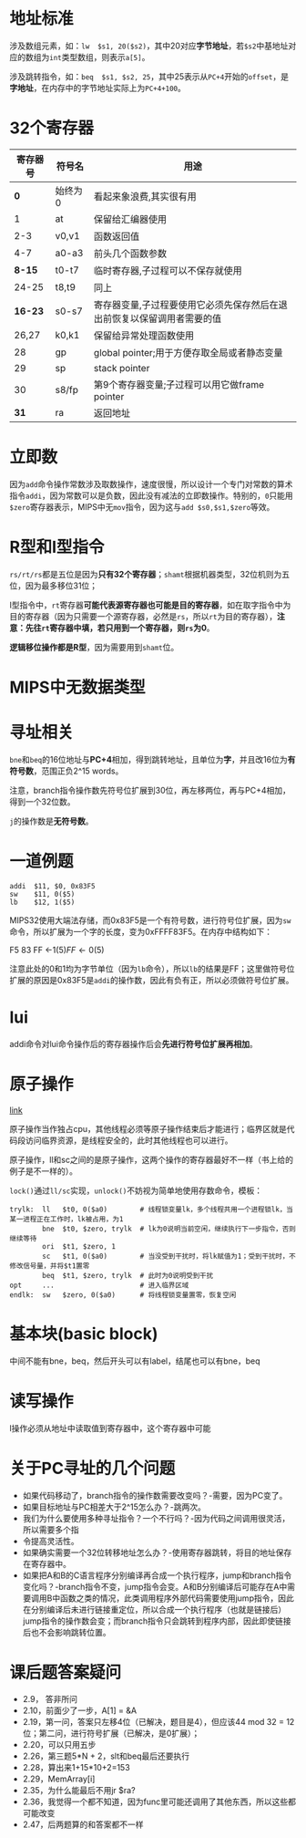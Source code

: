 # 地址标准
涉及数组元素，如：`lw  $s1, 20($s2)`，其中20对应**字节地址**，若`$s2`中基地址对应的数组为`int`类型数组，则表示`a[5]`。

涉及跳转指令，如：`beq  $s1, $s2, 25`，其中25表示从`PC+4`开始的`offset`，是**字地址**，在内存中的字节地址实际上为`PC+4+100`。

# 32个寄存器
| 寄存器号  | 符号名  | 用途                                                                    |
|-----------|---------|-------------------------------------------------------------------------|
| **0**     | 始终为0 | 看起来象浪费,其实很有用                                                 |
| 1         | at      | 保留给汇编器使用                                                        |
| 2-3       | v0,v1   | 函数返回值                                                              |
| 4-7       | a0-a3   | 前头几个函数参数                                                        |
| **8-15**  | t0-t7   | 临时寄存器,子过程可以不保存就使用                                       |
| 24-25     | t8,t9   | 同上                                                                    |
| **16-23** | s0-s7   | 寄存器变量,子过程要使用它必须先保存然后在退出前恢复以保留调用者需要的值 |
| 26,27     | k0,k1   | 保留给异常处理函数使用                                                  |
| 28        | gp      | global pointer;用于方便存取全局或者静态变量                             |
| 29        | sp      | stack pointer                                                           |
| 30        | s8/fp   | 第9个寄存器变量;子过程可以用它做frame pointer                           |
| **31**    | ra      | 返回地址                                                                |

# 立即数
因为`add`命令操作常数涉及取数操作，速度很慢，所以设计一个专门对常数的算术指令`addi`，因为常数可以是负数，因此没有减法的立即数操作。特别的，`0`只能用`$zero`寄存器表示，MIPS中无`mov`指令，因为这与`add $s0,$s1,$zero`等效。

# R型和I型指令
`rs/rt/rs`都是五位是因为**只有32个寄存器**；`shamt`根据机器类型，32位机则为五位，因为最多移位31位；

I型指令中，`rt`寄存器**可能代表源寄存器也可能是目的寄存器**，如在取字指令中为目的寄存器（因为只需要一个源寄存器，必然是`rs`，所以`rt`为目的寄存器），**注意：先往`rt`寄存器中填，若只用到一个寄存器，则`rs`为0**。

**逻辑移位操作都是R型**，因为需要用到`shamt`位。

# MIPS中无数据类型

# 寻址相关
`bne`和`beq`的16位地址与**PC+4**相加，得到跳转地址，且单位为**字**，并且改16位为**有符号数**，范围正负2^15 words。

注意，branch指令操作数先符号位扩展到30位，再左移两位，再与PC+4相加，得到一个32位数。

`j`的操作数是**无符号数**。

# 一道例题
```
addi  $11, $0, 0x83F5
sw    $11, 0($5)
lb    $12, 1($5)
```

MIPS32使用大端法存储，而0x83F5是一个有符号数，进行符号位扩展，因为`sw`命令，所以扩展为一个字的长度，变为0xFFFF83F5。在内存中结构如下：

F5
83
FF ←1($5)
FF ←0($5)

注意此处的0和1均为字节单位（因为`lb`命令），所以`lb`的结果是FF；这里做符号位扩展的原因是0x83F5是`addi`的操作数，因此有负有正，所以必须做符号位扩展。

# lui
addi命令对lui命令操作后的寄存器操作后会**先进行符号位扩展再相加**。

# 原子操作
[link](https://blog.csdn.net/leishangwen/article/details/41262509)

原子操作当作独占cpu，其他线程必须等原子操作结束后才能进行；临界区就是代码段访问临界资源，是线程安全的，此时其他线程也可以进行。

原子操作，ll和sc之间的是原子操作，这两个操作的寄存器最好不一样（书上给的例子是不一样的）。

`lock()`通过`ll/sc`实现，`unlock()`不妨视为简单地使用存数命令，模板：
```
trylk:  ll   $t0, 0($a0)        # 线程锁变量lk，多个线程共用一个进程锁lk，当某一进程正在工作时，lk被占用，为1
        bne  $t0, $zero, trylk  # lk为0说明当前空闲，继续执行下一步指令，否则继续等待
        ori  $t1, $zero, 1      
        sc   $t1, 0($a0)        # 当没受到干扰时，将lk赋值为1；受到干扰时，不修改信号量，并将$t1置零
        beq  $t1, $zero, trylk  # 此时为0说明受到干扰
opt     ...                     # 进入临界区域
endlk:  sw   $zero, 0($a0)      # 将线程锁变量置零，恢复空闲
```

# 基本块(basic block)
中间不能有bne，beq，然后开头可以有label，结尾也可以有bne，beq

# 读写操作
l操作必须从地址中读取值到寄存器中，这个寄存器中可能

# 关于PC寻址的几个问题
+ 如果代码移动了，branch指令的操作数需要改变吗？-需要，因为PC变了。
+ 如果目标地址与PC相差大于2^15怎么办？-跳两次。
+ 我们为什么要使用多种寻址指令？一个不行吗？-因为代码之间调用很灵活，所以需要多个指
+ 令提高灵活性。
+ 如果确实需要一个32位转移地址怎么办？-使用寄存器跳转，将目的地址保存在寄存器中。
+ 如果把A和B的C语言程序分别编译再合成一个执行程序，jump和branch指令变化吗？-branch指令不变，jump指令会变。A和B分别编译后可能存在A中需要调用B中函数之类的情况，此类调用程序外部代码需要使用jump指令，因此在分别编译后未进行链接重定位，所以合成一个执行程序（也就是链接后）jump指令的操作数会变；而branch指令只会跳转到程序内部，因此即使链接后也不会影响跳转位置。

# 课后题答案疑问
+ 2.9， 答非所问
+ 2.10，前面少了一步，A[1] = &A
+ 2.19，第一问，答案只左移4位（已解决，题目是4），但应该44 mod 32 = 12位；第二问，进行符号扩展（已解决，是0扩展）；
+ 2.20，可以只用五步
+ 2.26，第三题5*N + 2，slt和beq最后还要执行
+ 2.28，算出来1+15*10+2=153
+ 2.29，MemArray[i]
+ 2.35，为什么能最后不用jr $ra?
+ 2.36，我觉得一个都不知道，因为func里可能还调用了其他东西，所以这些都可能改变
+ 2.47，后两题算的和答案都不一样